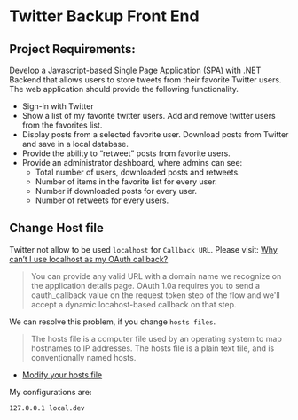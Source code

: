 # Twitter Backup Front End

## Project Requirements:

Develop a Javascript-based Single Page Application (SPA) with .NET Backend  that allows users to store tweets from their favorite Twitter users. The web application should provide the following functionality.

- Sign-in with Twitter
- Show a list of my favorite twitter users. Add and remove twitter users from the favorites list.
- Display posts from a selected favorite user. Download posts from Twitter and save in a local database.
- Provide the ability to “retweet” posts from favorite users.
- Provide an administrator dashboard, where admins can see:
  - Total number of users, downloaded posts and retweets.
  - Number of items in the favorite list for every user.
  - Number if downloaded posts for every user.
  - Number of retweets for every users.

## Change Host file

Twitter not allow to be used `localhost` for `Callback URL`. Please visit: [Why can’t I use localhost as my OAuth callback?](https://twittercommunity.com/t/why-cant-i-use-localhost-as-my-oauth-callback/708)

> You can provide any valid URL with a domain name we recognize on the application details page. OAuth 1.0a requires you to send a oauth_callback value on the request token step of the flow and we'll accept a dynamic locahost-based callback on that step.

We can resolve this problem, if you change `hosts files`.

> The hosts file is a computer file used by an operating system to map hostnames to IP addresses. The hosts file is a plain text file, and is conventionally named hosts.

- [Modify your hosts file](http://www.rackspace.com/knowledge_center/article/modify-your-hosts-file)

My configurations are:

```bash
127.0.0.1 local.dev
```
